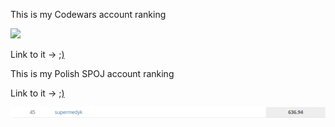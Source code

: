 
This is my Codewars account ranking
                  
![](https://www.codewars.com/users/Supermedyk/badges/large)

Link to it -> [;)](https://www.codewars.com/users/Supermedyk)

This is my Polish SPOJ account ranking

Link to it -> [;)](https://pl.spoj.com/users/supermedyk/)

![](https://github.com/Supermedyk/Supermedyk/blob/main/SPOJ.png)

